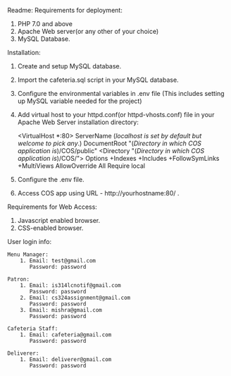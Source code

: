 Readme:
 Requirements for deployment:
 1. PHP 7.0 and above
 2. Apache Web server(or any other of your choice)
 3. MySQL Database. 

Installation:
 1. Create and setup MySQL database.
 2. Import the cafeteria.sql script in your MySQL database.
 3. Configure the environmental variables in .env file (This includes setting up MySQL variable needed for the project)
 4. Add virtual host to your httpd.conf(or httpd-vhosts.conf) file in your Apache Web Server installation directory: 
 
      <VirtualHost *:80>
            ServerName (*localhost is set by default but welcome to pick any*.)
            DocumentRoot "(*Directory in which COS application is*)/COS/public"
            <Directory  "(*Directory in which COS application is*)/COS/">
                Options +Indexes +Includes +FollowSymLinks +MultiViews
                AllowOverride All
                Require local
            </Directory>
       </VirtualHost>
  5. Configure the .env file.    
  6. Access COS app using URL - http://yourhostname:80/ .

 Requirements for Web Access:
  1. Javascript enabled browser.
  2. CSS-enabled browser.
  
 User login info:
	
    Menu Manager: 
		1. Email: test@gmail.com
		   Password: password
		
	Patron:
        1. Email: is314lcnotif@gmail.com
		   Password: password	
		2. Email: cs324assignment@gmail.com
		   Password: password
		3. Email: mishra@gmail.com
           Password: password        
    
    Cafeteria Staff:
        1. Email: cafeteria@gmail.com
           Password: password
    
    Deliverer:
        1. Email: deliverer@gmail.com
           Password: password
